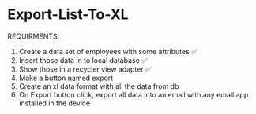 # Export-List-To-XL

REQUIRMENTS: 

1. Create a data set of employees with some attributes ✅
2. Insert those data in to local database ✅
3. Show those in a recycler view adapter ✅
4. Make a button named export
5. Create an xl data format with all the data from db
6. On Export button click, export all data into an email with any email app installed in the device
      

